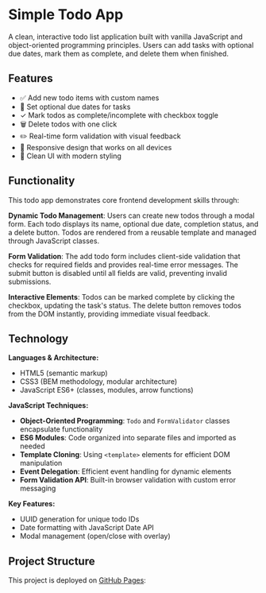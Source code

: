 # Simple Todo App

A clean, interactive todo list application built with vanilla JavaScript and object-oriented programming principles. Users can add tasks with optional due dates, mark them as complete, and delete them when finished.

## Features

- ✅ Add new todo items with custom names
- 📅 Set optional due dates for tasks
- ✓ Mark todos as complete/incomplete with checkbox toggle
- 🗑️ Delete todos with one click
- ✏️ Real-time form validation with visual feedback
- 📱 Responsive design that works on all devices
- 💾 Clean UI with modern styling

## Functionality

This todo app demonstrates core frontend development skills through:

**Dynamic Todo Management**: Users can create new todos through a modal form. Each todo displays its name, optional due date, completion status, and a delete button. Todos are rendered from a reusable template and managed through JavaScript classes.

**Form Validation**: The add todo form includes client-side validation that checks for required fields and provides real-time error messages. The submit button is disabled until all fields are valid, preventing invalid submissions.

**Interactive Elements**: Todos can be marked complete by clicking the checkbox, updating the task's status. The delete button removes todos from the DOM instantly, providing immediate visual feedback.

## Technology

**Languages & Architecture:**

- HTML5 (semantic markup)
- CSS3 (BEM methodology, modular architecture)
- JavaScript ES6+ (classes, modules, arrow functions)

**JavaScript Techniques:**

- **Object-Oriented Programming**: `Todo` and `FormValidator` classes encapsulate functionality
- **ES6 Modules**: Code organized into separate files and imported as needed
- **Template Cloning**: Using `<template>` elements for efficient DOM manipulation
- **Event Delegation**: Efficient event handling for dynamic elements
- **Form Validation API**: Built-in browser validation with custom error messaging

**Key Features:**

- UUID generation for unique todo IDs
- Date formatting with JavaScript Date API
- Modal management (open/close with overlay)

## Project Structure

This project is deployed on [GitHub Pages](https://thebenstenator.github.io/se_project_todo-app/):
